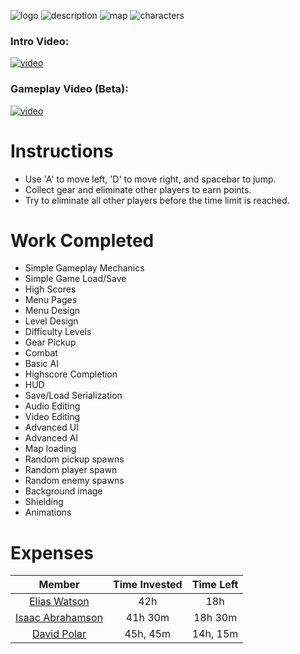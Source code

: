 ![logo](https://i.postimg.cc/NMzKBY5W/logo.png)
![description](https://i.postimg.cc/zf3LMVfn/mission.png)
![map](https://i.postimg.cc/Y2FFMGzR/starter-Copy.png)
![characters](https://img.craftpix.net/2017/08/2d-game-special-forces-character-sprites-sheets-720x480.jpg)


### Intro Video:
<a href="https://dl.dropboxusercontent.com/s/7y2aytmsrd6expd/intro.mp4" target="_blank"><img src="https://encrypted-tbn0.gstatic.com/images?q=tbn:ANd9GcQjbnFBQ1gUQB0QDckKeSn8usHF1DHWXuFcH1xH6lLC8ZjOhGc4" alt="video"/></a>

### Gameplay Video (Beta):
<a href="https://www.useloom.com/share/f4ed9e3211954c40abf793d86c3e48f3" target="_blank"><img src="https://encrypted-tbn0.gstatic.com/images?q=tbn:ANd9GcQjbnFBQ1gUQB0QDckKeSn8usHF1DHWXuFcH1xH6lLC8ZjOhGc4" alt="video"/></a>

# Instructions
* Use 'A' to move left, 'D' to move right, and spacebar to jump. 
* Collect gear and eliminate other players to earn points.  
* Try to eliminate all other players before the time limit is reached.

# Work Completed
* Simple Gameplay Mechanics
* Simple Game Load/Save
* High Scores
* Menu Pages
* Menu Design
* Level Design
* Difficulty Levels
* Gear Pickup
* Combat
* Basic AI
* Highscore Completion
* HUD
* Save/Load Serialization
* Audio Editing
* Video Editing
* Advanced UI
* Advanced AI
* Map loading
* Random pickup spawns
* Random player spawn
* Random enemy spawns
* Background image
* Shielding
* Animations

# Expenses
| Member | Time Invested | Time Left |
|:------:|:-------------:|:---------:|
| [Elias Watson](https://github.com/BJU-CpS209-Team1/Royale-Platformer/wiki/Elias-Time-Sheet)     | 42h | 18h |
| [Isaac Abrahamson](https://github.com/BJU-CpS209-Team1/Royale-Platformer/wiki/Isaac-Time-Sheet) | 41h 30m  | 18h 30m      |
| [David Polar](https://github.com/BJU-CpS209-Team1/Royale-Platformer/wiki/David-Time-Sheet)      | 45h, 45m | 14h, 15m |
